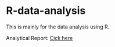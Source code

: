 # R-data-analysis
This is mainly for the data analysis using R.

Analytical Report: 
[Cick here](kaggle_competiton/Kaggle-Group-Project_below_0.15_Official.html)
